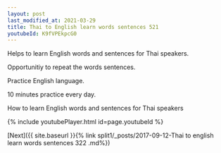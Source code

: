 ```yaml
---
layout: post
last_modified_at: 2021-03-29
title: Thai to English learn words sentences 521 
youtubeId: K9fVPEkpcG0
---
```

 
 
Helps to learn English words and sentences for Thai speakers.

Opportunitiy to repeat the words sentences. 

Practice English language. 
 
10 minutes practice every day. 
 
How to learn English words and sentences for Thai speakers 
 
{% include youtubePlayer.html id=page.youtubeId %}
 
 
[Next]({{ site.baseurl }}{% link  split1/_posts/2017-09-12-Thai to english learn words sentences 322 .md%})
 
